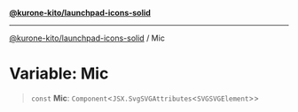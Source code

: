 [**@kurone-kito/launchpad-icons-solid**](../README.md)

***

[@kurone-kito/launchpad-icons-solid](../globals.md) / Mic

# Variable: Mic

> `const` **Mic**: `Component`\<`JSX.SvgSVGAttributes`\<`SVGSVGElement`\>\>
